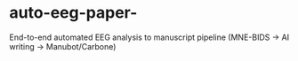 # auto-eeg-paper-
End-to-end automated EEG analysis to manuscript pipeline (MNE-BIDS → AI writing → Manubot/Carbone)
